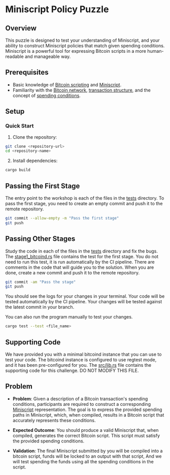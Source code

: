# Miniscript Policy Puzzle

## Overview

This puzzle is designed to test your understanding of Miniscript, and your ability to construct Miniscript policies that match given spending conditions. Miniscript is a powerful tool for expressing Bitcoin scripts in a more human-readable and manageable way.

## Prerequisites

- Basic knowledge of [Bitcoin scripting](https://learnmeabitcoin.com/technical/script/) and [Miniscript](https://bitcoin.sipa.be/miniscript/).
- Familiarity with the [Bitcoin network](https://developer.bitcoin.org/devguide/p2p_network.html), [transaction structure](https://learnmeabitcoin.com/technical/transaction/), and the concept of [spending conditions](https://bitcoin.design/guide/how-it-works/custom-spending-conditions/#:~:text=Spending%20conditions%20encode%20the%20rules,key%20that%20can%20sign%20transactions).

## Setup

### Quick Start

1. Clone the repository:

```bash
git clone <repository-url>
cd <repository-name>
```

2. Install dependencies:

```bash
cargo build
```

## Passing the First Stage

The entry point to the workshop is each of the files in the [tests](tests) directory. To pass the first stage, you need to create an empty commit and push it to the remote repository.

```bash
git commit --allow-empty -m "Pass the first stage"
git push
```

## Passing Other Stages

Study the code in each of the files in the [tests](tests) directory and fix the bugs. The [stage1_bitcoind.rs](tests/stage1_bitcoind.rs) file contains the test for the first stage. You do not need to run this test, it is run automatically by the CI pipeline. There are comments in the code that will guide you to the solution. When you are done, create a new commit and push it to the remote repository.

```bash
git commit -am "Pass the stage"
git push
```

You should see the logs for your changes in your terminal. Your code will be tested automatically by the CI pipeline. Your changes will be tested against the latest commit in your branch.

You can also run the program manually to test your changes.

```bash
cargo test --test <file_name>
```

## Supporting Code

We have provided you with a minimal bitcoind instance that you can use to test your code. The bitcoind instance is configured to use regtest mode, and it has been pre-configured for you. The [src/lib.rs](src/lib.rs) file contains the supporting code for this challenge. DO NOT MODIFY THIS FILE.

## Problem

- **Problem**: Given a description of a Bitcoin transaction's spending conditions, participants are required to construct a corresponding [Miniscript](https://bitcoin.sipa.be/miniscript/) representation.
The goal is to express the provided spending paths in Miniscript, which, when compiled, results in a Bitcoin script that accurately represents these conditions.

- **Expected Outcome**: You should produce a valid Miniscript that, when compiled, generates the correct Bitcoin script. This script must satisfy the provided spending conditions.

- **Validation**: The final Miniscript submitted by you will be compiled into a bitcoin script, funds will be locked to an output with that script, And we will test spending the funds using all the spending conditions in the script.

